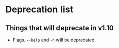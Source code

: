 # Deprecation list

## Things that will deprecate in v1.10

- Flags. `--help` and `-h` will be deprecated.
